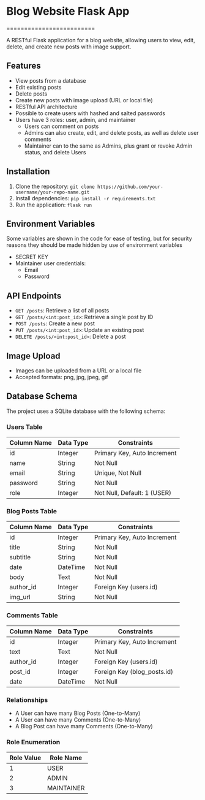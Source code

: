 # Blog Website Flask App
=========================

A RESTful Flask application for a blog website, allowing users to view, edit, delete, and create new posts with image support.

## Features

* View posts from a database
* Edit existing posts
* Delete posts
* Create new posts with image upload (URL or local file)
* RESTful API architecture
* Possible to create users with hashed and salted passwords
* Users have 3 roles: user, admin, and maintainer
  	+ Users can comment on posts
  	+ Admins can also create, edit, and delete posts, as well as delete user comments
  	+ Maintainer can to the same as Admins, plus grant or revoke Admin status, and delete Users
  

## Installation

1. Clone the repository: `git clone https://github.com/your-username/your-repo-name.git`
2. Install dependencies: `pip install -r requirements.txt`
3. Run the application: `flask run`

## Environment Variables
Some variables are shown in the code for ease of testing, but for security reasons they should be made hidden by use of environment variables
* SECRET KEY
* Maintainer user credentials:
    + Email
    + Password

## API Endpoints

* `GET /posts`: Retrieve a list of all posts
* `GET /posts/<int:post_id>`: Retrieve a single post by ID
* `POST /posts`: Create a new post
* `PUT /posts/<int:post_id>`: Update an existing post
* `DELETE /posts/<int:post_id>`: Delete a post

## Image Upload

* Images can be uploaded from a URL or a local file
* Accepted formats: png, jpg, jpeg, gif

## Database Schema

The project uses a SQLite database with the following schema:

### Users Table

| Column Name | Data Type | Constraints |
|-------------|-----------|-------------|
| id          | Integer   | Primary Key, Auto Increment |
| name        | String    | Not Null |
| email       | String    | Unique, Not Null |
| password    | String    | Not Null |
| role        | Integer   | Not Null, Default: 1 (USER) |

### Blog Posts Table

| Column Name | Data Type | Constraints |
|-------------|-----------|-------------|
| id          | Integer   | Primary Key, Auto Increment |
| title       | String    | Not Null |
| subtitle    | String    | Not Null |
| date        | DateTime  | Not Null |
| body        | Text      | Not Null |
| author_id   | Integer   | Foreign Key (users.id) |
| img_url     | String    | Not Null |

### Comments Table

| Column Name | Data Type | Constraints |
|-------------|-----------|-------------|
| id          | Integer   | Primary Key, Auto Increment |
| text        | Text      | Not Null |
| author_id   | Integer   | Foreign Key (users.id) |
| post_id     | Integer   | Foreign Key (blog_posts.id) |
| date        | DateTime  | Not Null |

### Relationships

- A User can have many Blog Posts (One-to-Many)
- A User can have many Comments (One-to-Many)
- A Blog Post can have many Comments (One-to-Many)

### Role Enumeration

| Role Value | Role Name  |
|------------|------------|
| 1          | USER       |
| 2          | ADMIN      |
| 3          | MAINTAINER |

